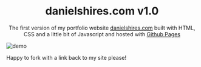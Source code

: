 <div align="center">
</div>
<h1 align="center">
  danielshires.com v1.0
</h1>
<p align="center">
  The first version of my portfolio website <a href="https://danielshires.com" target="_blank">danielshires.com</a> built with HTML, CSS and a little bit of Javascript</a> and hosted with <a href="https://pages.github.com" target="_blank">Github Pages</a>

![demo](https://raw.githubusercontent.com/danielshires/danielshires.github.io/blob/master/daniel-shires-portolio.png)

Happy to fork with a link back to my site please!

